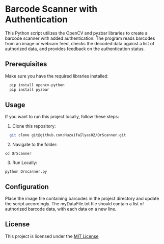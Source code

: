 # Barcode Scanner with Authentication

This Python script utilizes the OpenCV and pyzbar libraries to create a barcode scanner with added authentication. The program reads barcodes from an image or webcam feed, checks the decoded data against a list of authorized data, and provides feedback on the authentication status.

## Prerequisites
Make sure you have the required libraries installed:

```bash
  pip install opencv-python 
  pip install pyzbar
```

## Usage
If you want to run this project locally, follow these steps:

1. Clone this repository:
```bash
  git clone git@github.com:HuzaifaIlyas02/QrScanner.git
```
2. Navigate to the folder:
```
cd QrScanner
```

3. Run Locally:
```
python Qrscanner.py
```


## Configuration
Place the image file containing barcodes in the project directory and update the script accordingly.
The myDataFile.txt file should contain a list of authorized barcode data, with each data on a new line.

## License
This project is licensed under the [MIT License](https://choosealicense.com/licenses/mit/)